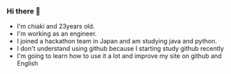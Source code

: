 ### Hi there 👋
- I'm chiaki and 23years old.
- I'm working as an engineer.
- I joined a hackathon team in Japan and am studying java and python.
- I don't understand using github because I starting study github recently
- I'm going to learn how to use it a lot and improve my site on github and English


<!--
**chi-cmd/chi-cmd** is a ✨ _special_ ✨ repository because its `README.md` (this file) appears on your GitHub profile.

Here are some ideas to get you started:

- 🔭 I’m currently working on ...
- 🌱 I’m currently learning ...
- 👯 I’m looking to collaborate on ...
- 🤔 I’m looking for help with ...
- 💬 Ask me about ...
- 📫 How to reach me: ...
- 😄 Pronouns: ...
- ⚡ Fun fact: ...
-->
